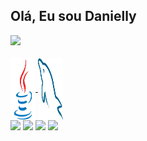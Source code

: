 ## Olá, Eu sou Danielly
  <a href="https://github.com/InaDdevs">
 <img height="180em" src="https://github-readme-stats.vercel.app/api/top-langs/?username=InaDdevs&layout=compact&langs_count=7&theme=dracula"/>
 
  
<div style="display: inline_block"><br>
  <img align="center" alt="Marcelo-Python" height="100" width="40" src="https://raw.githubusercontent.com/devicons/devicon/master/icons/java/java-original.svg">
   <img align="center" alt="Marcelo-Python" height="100" width="40" src="https://raw.githubusercontent.com/devicons/devicon/master/icons/mysql/mysql-original.svg">
  
</div>
 
<div> 
  <a href="https://www.youtube.com/" target="_blank"><img src="https://img.shields.io/badge/YouTube-FF0000?style=for-the-badge&logo=youtube&logoColor=white" target="_blank"></a>
  <a href="https://instagram.com/dani.azevedo1" target="_blank"><img src="https://img.shields.io/badge/-Instagram-%23E4405F?style=for-the-badge&logo=instagram&logoColor=white" target="_blank"></a>
  <a href = "mailto:dani.contatoxx@gmail.com"><img src="https://img.shields.io/badge/-Gmail-%23333?style=for-the-badge&logo=gmail&logoColor=white" target="_blank"></a>
  <a href="https://www.linkedin.com/in/daniazv/" target="_blank"><img src="https://img.shields.io/badge/-LinkedIn-%230077B5?style=for-the-badge&logo=linkedin&logoColor=white" target="_blank"></a> 
 
